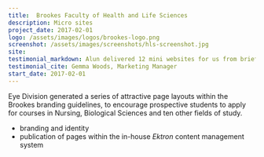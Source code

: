 ```yaml
---
title:  Brookes Faculty of Health and Life Sciences
description: Micro sites
project_date: 2017-02-01
logo: /assets/images/logos/brookes-logo.png
screenshot: /assets/images/screenshots/hls-screenshot.jpg
site: 
testimonial_markdown: Alun delivered 12 mini websites for us from brief to go-live in an incredibly short period of time. He was entirely responsive to our demands and worked precisely to brief. He interpreted our vision perfectly whilst working within our corporate brand guidelines. 
testimonial_cite: Gemma Woods, Marketing Manager 
start_date: 2017-02-01
---
```


Eye Division generated a series of attractive page layouts within the Brookes branding guidelines, to encourage prospective students to apply for courses in Nursing, Biological Sciences and ten other fields of study.

* branding and identity
* publication of pages within the in-house *Ektron* content management system
